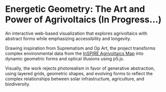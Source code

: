 # Energetic Geometry: The Art and Power of Agrivoltaics (In Progress...)

An interactive web-based visualization that explores agrivoltaics with abstract forms while emphasizing accessibility and longevity.

Drawing inspiration from Suprematism and Op Art, the project transforms complex environmental data from the [InSPIRE Agrivoltaics Map](https://openei.org/wiki/InSPIRE/Agrivoltaics_Map) into dynamic geometric forms and optical illusions using p5.js.

Visually, the work rejects photorealism in favor of generative abstraction, using layered grids, geometric shapes, and evolving forms to reflect the complex relationships between solar infrastructure, agriculture, and biodiversity.

